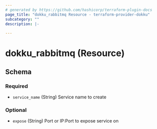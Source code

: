```yaml
---
# generated by https://github.com/hashicorp/terraform-plugin-docs
page_title: "dokku_rabbitmq Resource - terraform-provider-dokku"
subcategory: ""
description: |-
  
---
```


# dokku_rabbitmq (Resource)





<!-- schema generated by tfplugindocs -->
## Schema

### Required

- `service_name` (String) Service name to create

### Optional

- `expose` (String) Port or IP:Port to expose service on
